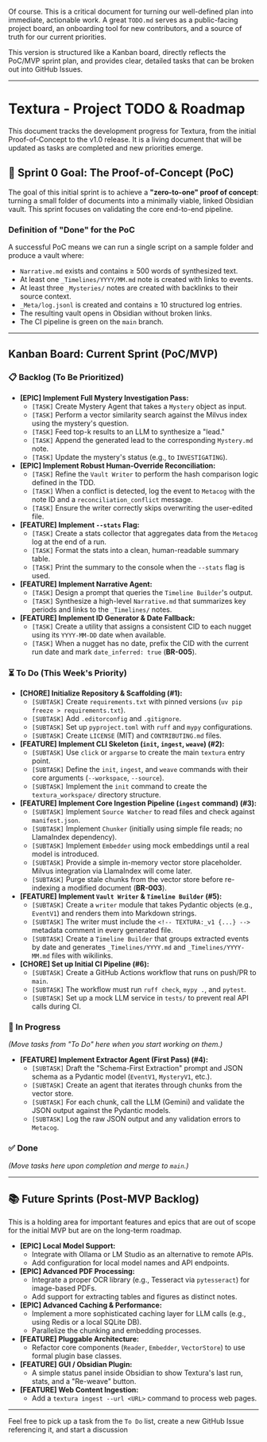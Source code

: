 Of course. This is a critical document for turning our well-defined plan into immediate, actionable work. A great `TODO.md` serves as a public-facing project board, an onboarding tool for new contributors, and a source of truth for our current priorities.

This version is structured like a Kanban board, directly reflects the PoC/MVP sprint plan, and provides clear, detailed tasks that can be broken out into GitHub Issues.

---

# Textura - Project TODO & Roadmap

This document tracks the development progress for Textura, from the initial Proof-of-Concept to the v1.0 release. It is a living document that will be updated as tasks are completed and new priorities emerge.

## 🎯 Sprint 0 Goal: The Proof-of-Concept (PoC)

The goal of this initial sprint is to achieve a **"zero-to-one" proof of concept**: turning a small folder of documents into a minimally viable, linked Obsidian vault. This sprint focuses on validating the core end-to-end pipeline.

### Definition of "Done" for the PoC

A successful PoC means we can run a single script on a sample folder and produce a vault where:
- `Narrative.md` exists and contains ≥ 500 words of synthesized text.
- At least one `_Timelines/YYYY/MM.md` note is created with links to events.
- At least three `_Mysteries/` notes are created with backlinks to their source context.
- `_Meta/log.jsonl` is created and contains ≥ 10 structured log entries.
- The resulting vault opens in Obsidian without broken links.
- The CI pipeline is green on the `main` branch.

---

##  Kanban Board: Current Sprint (PoC/MVP)

### 📋 Backlog (To Be Prioritized)

*   **[EPIC] Implement Full Mystery Investigation Pass:**
    -   `[TASK]` Create Mystery Agent that takes a `Mystery` object as input.
    -   `[TASK]` Perform a vector similarity search against the Milvus index using the mystery's question.
    -   `[TASK]` Feed top-k results to an LLM to synthesize a "lead."
    -   `[TASK]` Append the generated lead to the corresponding `Mystery.md` note.
    -   `[TASK]` Update the mystery's status (e.g., to `INVESTIGATING`).
*   **[EPIC] Implement Robust Human-Override Reconciliation:**
    -   `[TASK]` Refine the `Vault Writer` to perform the hash comparison logic defined in the TDD.
    *   `[TASK]` When a conflict is detected, log the event to `Metacog` with the note ID and a `reconciliation_conflict` message.
    *   `[TASK]` Ensure the writer correctly skips overwriting the user-edited file.
*   **[FEATURE] Implement `--stats` Flag:**
    -   `[TASK]` Create a stats collector that aggregates data from the `Metacog` log at the end of a run.
    -   `[TASK]` Format the stats into a clean, human-readable summary table.
    -   `[TASK]` Print the summary to the console when the `--stats` flag is used.
*   **[FEATURE] Implement Narrative Agent:**
    -   `[TASK]` Design a prompt that queries the `Timeline Builder`'s output.
    -   `[TASK]` Synthesize a high-level `Narrative.md` that summarizes key periods and links to the `_Timelines/` notes.
*   **[FEATURE] Implement ID Generator & Date Fallback:**
    -   `[TASK]` Create a utility that assigns a consistent CID to each nugget using its `YYYY-MM-DD` date when available.
    -   `[TASK]` When a nugget has no date, prefix the CID with the current run date and mark `date_inferred: true` (**BR-005**).

### ⏳ To Do (This Week's Priority)

*   **[CHORE] Initialize Repository & Scaffolding (#1):**
    -   `[SUBTASK]` Create `requirements.txt` with pinned versions (`uv pip freeze > requirements.txt`).
    -   `[SUBTASK]` Add `.editorconfig` and `.gitignore`.
    -   `[SUBTASK]` Set up `pyproject.toml` with `ruff` and `mypy` configurations.
    -   `[SUBTASK]` Create `LICENSE` (MIT) and `CONTRIBUTING.md` files.
*   **[FEATURE] Implement CLI Skeleton (`init`, `ingest`, `weave`) (#2):**
    -   `[SUBTASK]` Use `click` or `argparse` to create the main `textura` entry point.
    -   `[SUBTASK]` Define the `init`, `ingest`, and `weave` commands with their core arguments (`--workspace`, `--source`).
    -   `[SUBTASK]` Implement the `init` command to create the `textura_workspace/` directory structure.
*   **[FEATURE] Implement Core Ingestion Pipeline (`ingest` command) (#3):**
    -   `[SUBTASK]` Implement `Source Watcher` to read files and check against `manifest.json`.
    -   `[SUBTASK]` Implement `Chunker` (initially using simple file reads; no LlamaIndex dependency).
    -   `[SUBTASK]` Implement `Embedder` using mock embeddings until a real model is introduced.
    -   `[SUBTASK]` Provide a simple in-memory vector store placeholder. Milvus integration via LlamaIndex will come later.
    -   `[SUBTASK]` Purge stale chunks from the vector store before re-indexing a modified document (**BR-003**).
*   **[FEATURE] Implement `Vault Writer` & `Timeline Builder` (#5):**
    -   `[SUBTASK]` Create a `writer` module that takes Pydantic objects (e.g., `EventV1`) and renders them into Markdown strings.
    -   `[SUBTASK]` The writer must include the `<!-- TEXTURA:_v1 {...} -->` metadata comment in every generated file.
    -   `[SUBTASK]` Create a `Timeline Builder` that groups extracted events by date and generates `_Timelines/YYYY.md` and `_Timelines/YYYY-MM.md` files with wikilinks.
*   **[CHORE] Set up Initial CI Pipeline (#6):**
    -   `[SUBTASK]` Create a GitHub Actions workflow that runs on push/PR to `main`.
    -   `[SUBTASK]` The workflow must run `ruff check`, `mypy .`, and `pytest`.
    -   `[SUBTASK]` Set up a mock LLM service in `tests/` to prevent real API calls during CI.

### 🚧 In Progress

*(Move tasks from "To Do" here when you start working on them.)*
*   **[FEATURE] Implement Extractor Agent (First Pass) (#4):**
    -   `[SUBTASK]` Draft the "Schema-First Extraction" prompt and JSON schema as a Pydantic model (`EventV1`, `MysteryV1`, etc.).
    -   `[SUBTASK]` Create an agent that iterates through chunks from the vector store.
    -   `[SUBTASK]` For each chunk, call the LLM (Gemini) and validate the JSON output against the Pydantic models.
    -   `[SUBTASK]` Log the raw JSON output and any validation errors to `Metacog`.

### ✅ Done

*(Move tasks here upon completion and merge to `main`.)*

---

## 📚 Future Sprints (Post-MVP Backlog)

This is a holding area for important features and epics that are out of scope for the initial MVP but are on the long-term roadmap.

*   **[EPIC] Local Model Support:**
    -   Integrate with Ollama or LM Studio as an alternative to remote APIs.
    -   Add configuration for local model names and API endpoints.
*   **[EPIC] Advanced PDF Processing:**
    -   Integrate a proper OCR library (e.g., Tesseract via `pytesseract`) for image-based PDFs.
    -   Add support for extracting tables and figures as distinct notes.
*   **[EPIC] Advanced Caching & Performance:**
    -   Implement a more sophisticated caching layer for LLM calls (e.g., using Redis or a local SQLite DB).
    -   Parallelize the chunking and embedding processes.
*   **[FEATURE] Pluggable Architecture:**
    -   Refactor core components (`Reader`, `Embedder`, `VectorStore`) to use formal plugin base classes.
*   **[FEATURE] GUI / Obsidian Plugin:**
    -   A simple status panel inside Obsidian to show Textura's last run, stats, and a "Re-weave" button.
*   **[FEATURE] Web Content Ingestion:**
    -   Add a `textura ingest --url <URL>` command to process web pages.

---

Feel free to pick up a task from the `To Do` list, create a new GitHub Issue referencing it, and start a discussion
